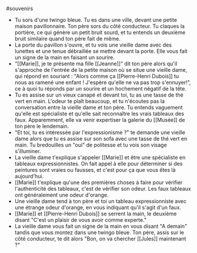 #souvenirs 

- Tu sors d'une twingo bleue. Tu es dans une ville, devant une petite maison pavillonnaire. Ton père sors du côté conducteur. Tu claques la portière, ce qui génère un petit bruit sourd, et tu entends un deuxième bruit similaire quand ton père fait de même.
- La porte du pavillon s'ouvre, et tu vois une vieille dame avec des lunettes et une tenue débraillée se mettre devant la porte. Elle vous fait un signe de la main en faisant un sourire.
- "[[Marie]], je te présente ma fille [[Jeanne]]" dit ton père alors qu'il s'approche de l'entrée de la petite maison où se situe une vieille dame, qui répond en souriant : "Alors comme ça [[Pierre-Henri Dubois]] tu nous as ramené une enfant ! J'espère qu'elle ne va pas trop s'ennuyer!", ce à quoi tu réponds par un sourire et un hochement négatif de la tête.
- Tu es assise sur un vieux canapé et devant toi, tu as une tasse de thé vert en main. L'odeur te plaît beaucoup, et tu n'écoutes pas la conversation entre la vieille dame et ton père. Tu entends vaguement qu'elle est spécialiste et qu'elle sait reconnaître les vrais tableaux des faux. Apparemment, elle va venir expertiser la galerie du [[Musée]] de ton père le lendemain.
- "Et toi, tu es intéressée par l'expressionisme ?" te demande une vieille dame alors que tu es assise sur son sofa avec une tasse de thé vert en main. Tu bredouilles un "oui" de politesse et tu vois son visage s'illuminer.
- La vieille dame t'explique s'appeler [[Marie]] et être une spécialiste en tableaux expressionnistes. On fait appel à elle pour déterminer si des peintures sont vraies ou fausses, et c'est pour ça que vous êtes là aujourd'hui.
- [[Marie]] t'explique qu'une des premières choses à faire pour vérifier l'authenticité des tableaux, c'est de vérifier son odeur. Les faux tableaux ont généralement une odeur d'orange.
- Une vieille dame tend à ton père et toi un tableau expressionniste avec une étrange odeur d'orange, en vous indiquant qu'il s'agit d'un faux.
- [[Marie]] et [[Pierre-Henri Dubois]] se serrent la main, le deuxième disant "C'est un plaisir de vous avoir comme experte."
- La vieille dame vous fait un signe de la main en vous disant "A demain" tandis que vous montez dans une twingo bleue. Ton père, assis sur le côté conducteur, te dit alors "Bon, on va chercher [[Jules]] maintenant ?"